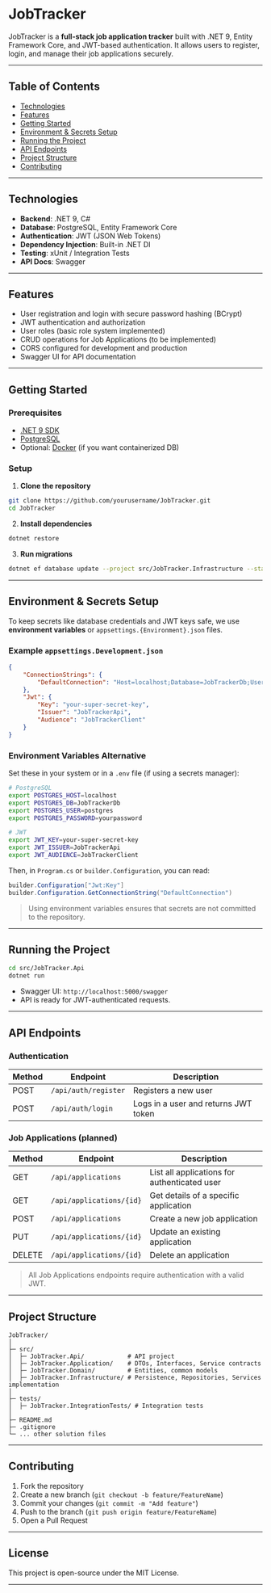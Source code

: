 # JobTracker

JobTracker is a **full-stack job application tracker** built with .NET 9, Entity Framework Core, and JWT-based authentication. It allows users to register, login, and manage their job applications securely.

---

## Table of Contents

- [Technologies](#technologies)
- [Features](#features)
- [Getting Started](#getting-started)
- [Environment & Secrets Setup](#environment--secrets-setup)
- [Running the Project](#running-the-project)
- [API Endpoints](#api-endpoints)
- [Project Structure](#project-structure)
- [Contributing](#contributing)

---

## Technologies

- **Backend**: .NET 9, C#
- **Database**: PostgreSQL, Entity Framework Core
- **Authentication**: JWT (JSON Web Tokens)
- **Dependency Injection**: Built-in .NET DI
- **Testing**: xUnit / Integration Tests
- **API Docs**: Swagger

---

## Features

- User registration and login with secure password hashing (BCrypt)
- JWT authentication and authorization
- User roles (basic role system implemented)
- CRUD operations for Job Applications (to be implemented)
- CORS configured for development and production
- Swagger UI for API documentation

---

## Getting Started

### Prerequisites

- [.NET 9 SDK](https://dotnet.microsoft.com/en-us/download/dotnet/9.0)
- [PostgreSQL](https://www.postgresql.org/download/)
- Optional: [Docker](https://www.docker.com/) (if you want containerized DB)

### Setup

1. **Clone the repository**

```bash
git clone https://github.com/yourusername/JobTracker.git
cd JobTracker
```

2. **Install dependencies**

```bash
dotnet restore
```

3. **Run migrations**

```bash
dotnet ef database update --project src/JobTracker.Infrastructure --startup-project src/JobTracker.Api
```

---

## Environment & Secrets Setup

To keep secrets like database credentials and JWT keys safe, we use **environment variables** or `appsettings.{Environment}.json` files.

### Example `appsettings.Development.json`

```json
{
	"ConnectionStrings": {
		"DefaultConnection": "Host=localhost;Database=JobTrackerDb;Username=postgres;Password=yourpassword"
	},
	"Jwt": {
		"Key": "your-super-secret-key",
		"Issuer": "JobTrackerApi",
		"Audience": "JobTrackerClient"
	}
}
```

### Environment Variables Alternative

Set these in your system or in a `.env` file (if using a secrets manager):

```bash
# PostgreSQL
export POSTGRES_HOST=localhost
export POSTGRES_DB=JobTrackerDb
export POSTGRES_USER=postgres
export POSTGRES_PASSWORD=yourpassword

# JWT
export JWT_KEY=your-super-secret-key
export JWT_ISSUER=JobTrackerApi
export JWT_AUDIENCE=JobTrackerClient
```

Then, in `Program.cs` or `builder.Configuration`, you can read:

```csharp
builder.Configuration["Jwt:Key"]
builder.Configuration.GetConnectionString("DefaultConnection")
```

> Using environment variables ensures that secrets are not committed to the repository.

---

## Running the Project

```bash
cd src/JobTracker.Api
dotnet run
```

- Swagger UI: `http://localhost:5000/swagger`
- API is ready for JWT-authenticated requests.

---

## API Endpoints

### Authentication

| Method | Endpoint             | Description                          |
| ------ | -------------------- | ------------------------------------ |
| POST   | `/api/auth/register` | Registers a new user                 |
| POST   | `/api/auth/login`    | Logs in a user and returns JWT token |

### Job Applications (planned)

| Method | Endpoint                 | Description                                  |
| ------ | ------------------------ | -------------------------------------------- |
| GET    | `/api/applications`      | List all applications for authenticated user |
| GET    | `/api/applications/{id}` | Get details of a specific application        |
| POST   | `/api/applications`      | Create a new job application                 |
| PUT    | `/api/applications/{id}` | Update an existing application               |
| DELETE | `/api/applications/{id}` | Delete an application                        |

> All Job Applications endpoints require authentication with a valid JWT.

---

## Project Structure

```
JobTracker/
│
├─ src/
│  ├─ JobTracker.Api/            # API project
│  ├─ JobTracker.Application/    # DTOs, Interfaces, Service contracts
│  ├─ JobTracker.Domain/         # Entities, common models
│  ├─ JobTracker.Infrastructure/ # Persistence, Repositories, Services implementation
│
├─ tests/
│  ├─ JobTracker.IntegrationTests/ # Integration tests
│
├─ README.md
├─ .gitignore
└─ ... other solution files
```

---

## Contributing

1. Fork the repository
2. Create a new branch (`git checkout -b feature/FeatureName`)
3. Commit your changes (`git commit -m "Add feature"`)
4. Push to the branch (`git push origin feature/FeatureName`)
5. Open a Pull Request

---

## License

This project is open-source under the MIT License.

---
